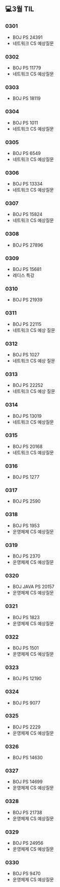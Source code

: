 ## 💻3월 TIL

### 0301
* BOJ PS 24391
* 네트워크 CS 예상질문

### 0302
* BOJ PS 11779
* 네트워크 CS 예상질문

### 0303
* BOJ PS 18119

### 0304
* BOJ PS 1011
* 네트워크 CS 예상질문

### 0305
* BOJ PS 6549
* 네트워크 CS 예상질문

### 0306
* BOJ PS 13334
* 네트워크 CS 예상질문

### 0307
* BOJ PS 15824
* 네트워크 CS 예상질문

### 0308
* BOJ PS 27896

### 0309
* BOJ PS 15681
* 레디스 특강

### 0310
* BOJ PS 21939

### 0311
* BOJ PS 22115
* 네트워크 CS 예상 질문

### 0312
* BOJ PS 1027
* 네트워크 CS 예상 질문

### 0313
* BOJ PS 22252
* 네트워크 CS 예상 질문

### 0314
* BOJ PS 13019
* 네트워크 CS 예상질문

### 0315
* BOJ PS 20168
* 네트워크 CS 예상질문

### 0316
* BOJ PS 1277

### 0317
* BOJ PS 2590

### 0318
* BOJ PS 1953
* 운영체제 CS 예상질문

### 0319
* BOJ PS 2370
* 운영체제 CS 예상질문

### 0320
* BOJ JAVA PS 20157
* 운영체제 CS 예상질문

### 0321 
* BOJ PS 1823
* 운영체제 CS 예상질문

### 0322
* BOJ PS 1501
* 운영체제 CS 예상질문

### 0323
* BOJ PS 12190

### 0324
* BOJ PS 9077

### 0325
* BOJ PS 2229
* 운영체제 CS 예상질문

### 0326
* BOJ PS 14630

### 0327
* BOJ PS 14699
* 운영체제 CS 예상질문

### 0328
* BOJ PS 21738
* 운영체제 CS 예상질문

### 0329
* BOJ PS 24956
* 운영체제 CS 예상질문

### 0330
* BOJ PS 9470
* 운영체제 CS 예상질문